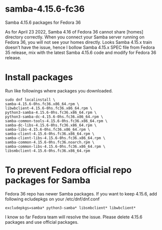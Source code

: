 # samba-4.15.6-fc36
Samba 4.15.6 packages for Fedora 36

As for April 23 2022, Samba 4.16 of Fedora 36 cannot share [homes] directory correctly. When you connect your Samba server running on Fedora 36, you will not see your homes directly.
Looks Samba 4.15.x train doesn't have the issue, hence I bollow Samba 4.15.x SPEC file from Fedora 35 release, mix with the latest Samba 4.15.6 code and modify for Fedora 36 release. 

# Install packages
Run like followings where packages you downloaded.

```
sudo dnf localinstall \
samba-4.15.6-0hs.fc36.x86_64.rpm \
libwbclient-4.15.6-0hs.fc36.x86_64.rpm \
python3-samba-4.15.6-0hs.fc36.x86_64.rpm \
python3-samba-dc-4.15.6-0hs.fc36.x86_64.rpm \
samba-common-tools-4.15.6-0hs.fc36.x86_64.rpm \
samba-dc-libs-4.15.6-0hs.fc36.x86_64.rpm \
samba-libs-4.15.6-0hs.fc36.x86_64.rpm \
samba-client-4.15.6-0hs.fc36.x86_64.rpm \
samba-client-libs-4.15.6-0hs.fc36.x86_64.rpm \
samba-common-4.15.6-0hs.fc36.noarch.rpm \
samba-common-libs-4.15.6-0hs.fc36.x86_64.rpm \
libsmbclient-4.15.6-0hs.fc36.x86_64.rpm
```

# To prevent Fedora official repo packages for Samba
Fedora 36 repo has newer Samba packages. If you want to keep 4.15.6, add following ecludepkgs on your /etc/dnf/dnf.conf

```
excludepkgs=samba* python3-samba* libsmbclient* libwbclient*
```

I know so far Fedora team will resolve the issue. Please delete 4.15.6 packages and use official packages.
